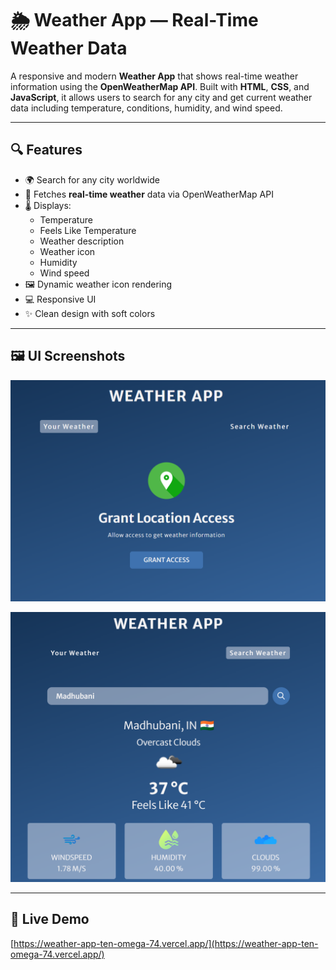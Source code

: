 # 🌦️ Weather App — Real-Time Weather Data

A responsive and modern **Weather App** that shows real-time weather information using the **OpenWeatherMap API**. Built with **HTML**, **CSS**, and **JavaScript**, it allows users to search for any city and get current weather data including temperature, conditions, humidity, and wind speed.

---

## 🔍 Features

- 🌍 Search for any city worldwide
- 📡 Fetches **real-time weather** data via OpenWeatherMap API
- 🌡️ Displays:
  - Temperature
  - Feels Like Temperature
  - Weather description
  - Weather icon
  - Humidity
  - Wind speed
- 🖼️ Dynamic weather icon rendering
- 💻 Responsive UI
- ✨ Clean design with soft colors

---

## 🖼️ UI Screenshots

![Home Screen](images/WeatherAppHome.png)

![Home Screen](images/SearchTab.png)

---

## 🚀 Live Demo
[https://weather-app-ten-omega-74.vercel.app/](https://weather-app-ten-omega-74.vercel.app/)
